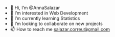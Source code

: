 - 👋 Hi, I’m @AnnaSalazar
- 👀 I’m interested in Web Development
- 🌱 I’m currently learning Statistics
- 💞️ I’m looking to collaborate on new projects
- 📫 How to reach me salazar.correu@gmail.com

<!---
AnnaSalazar/AnnaSalazar is a ✨ special ✨ repository because its `README.md` (this file) appears on your GitHub profile.
You can click the Preview link to take a look at your changes.
--->
